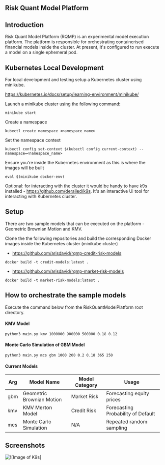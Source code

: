 ## Risk Quant Model Platform

## Introduction
Risk Quant Model Platform (RQMP) is an experimental model execution platform. 
The platform is responsible for orchestrating containerised financial models inside the cluster. 
At present, it's configured to run execute a model on a single ephemeral pod. 

## Kubernetes Local Development
For local development and testing setup a Kubernetes cluster using minikube. 

https://kubernetes.io/docs/setup/learning-environment/minikube/

Launch a minikube cluster using the following command:
```
minikube start 
```

Create a namespace
```
kubectl create namespace <namespace_name>
```

Set the namespace context
```
kubectl config set-context $(kubectl config current-context) --namespace=<namespace_name>
```

Ensure you're inside the Kubernetes environment as this is where the images will be built
 
```
eval $(minikube docker-env)
```

Optional: for interacting with the cluster it would be handy to have k9s installed - https://github.com/derailed/k9s. It's an interactive UI tool for interacting with Kubernetes cluster.

## Setup

There are two sample models that can be executed on the platform - Geometric Brownian Motion and KMV.

Clone the the following repositories and build the corresponding Docker images inside the Kubernetes cluster (minikube cluster)

- https://github.com/arisdavid/rqmp-credit-risk-models
```
docker build -t credit-models:latest .
```

- https://github.com/arisdavid/rqmp-market-risk-models
```
docker build -t market-risk-models:latest .
```

## How to orchestrate the sample models

Execute the command below from the RiskQuantModelPlatform root directory.

#### KMV Model
```
python3 main.py kmv 1000000 900000 500000 0.18 0.12
```

#### Monte Carlo Simulation of GBM Model
```
python3 main.py mcs gbm 1000 200 0.2 0.18 365 250
```

#### Current Models
| Arg | Model Name                | Model Category | Usage                              |
|-----|---------------------------|----------------|------------------------------------|
| gbm | Geometric Brownian Motion | Market Risk    | Forecasting equity prices          |
| kmv | KMV Merton Model          | Credit Risk    | Forecasting Probability of Default |
| mcs | Monte Carlo Simulation    | N/A            | Repeated random sampling           |


## Screenshots
![![Image of K9s]](https://i.imgur.com/0vp4nBV.gif)


